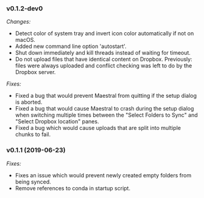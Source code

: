 ### v0.1.2-dev0

_Changes:_

- Detect color of system tray and invert icon color automatically if not on macOS.
- Added new command line option 'autostart'.
- Shut down immediately and kill threads instead of waiting for timeout.
- Do not upload files that have identical content on Dropbox. Previously: files were 
  always uploaded and conflict checking was left to do by the Dropbox server.

_Fixes:_

- Fixed a bug that would prevent Maestral from quitting if the setup dialog is aborted.
- Fixed a bug that would cause Maestral to crash during the setup dialog when switching
  multiple times between the "Select Folders to Sync" and "Select Dropbox location" panes.
- Fixed a bug which would cause uploads that are split into multiple chunks to fail.

### v0.1.1 (2019-06-23)

_Fixes:_

- Fixes an issue which would prevent newly created empty folders from being synced.
- Remove references to conda in startup script.